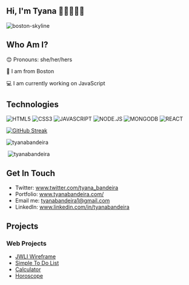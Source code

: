 ## Hi, I'm Tyana 👋🏽👩🏽‍💻


![boston-skyline](https://user-images.githubusercontent.com/113194307/196227295-de267d32-39c1-48aa-8c30-0826d67317e6.jpg)






## Who Am I?
😊 Pronouns: she/her/hers 

📍 I am from Boston

💻 I am currently working on JavaScript       

## Technologies 
![HTML5](https://img.shields.io/badge/HTML5-f06529?style=for-the-badge&logo=HTML5&logoColor=white)
![CSS3](https://img.shields.io/badge/CSS3-E31B5F?style=for-the-badge&logo=CSS3&logoColor=white)
![JAVASCRIPT](https://img.shields.io/badge/JAVASCRIPT-F0DB4F?style=for-the-badge&logo=JAVASCRIPT&logoColor=white)
![NODE.JS](https://img.shields.io/badge/NODE.JS-68A063?style=for-the-badge&logo=NODE.JS&logoColor=white)
![MONGODB](https://img.shields.io/badge/MONGODB-E8E7D5?style=for-the-badge&logo=MONGODB&logoColor=white)
![REACT](https://img.shields.io/badge/REACT-61DBFB?style=for-the-badge&logo=REACT&logoColor=white)

[![GitHub Streak](https://streak-stats.demolab.com/?user=tyanabandeira)](https://git.io/streak-stats)
<p><img  src="https://github-readme-stats.vercel.app/api/top-langs?username=tyanabandeira&show_icons=true&locale=en&layout=compact" alt="tyanabandeira" /></p>

<p>&nbsp;<img src="https://github-readme-stats.vercel.app/api?username=tyanabandeira&show_icons=true&locale=en" alt="tyanabandeira" /></p>

## Get In Touch
- Twitter: www.twitter.com/tyana_bandeira
- Portfolio: www.tyanabandeira.com/
- Email me: tyanabandeira1@gmail.com
- LinkedIn: www.linkedin.com/in/tyanabandeira

## Projects
### Web Projects
- [JWLI Wireframe](https://jwliwireframe.netlify.app/)
- [Simple To Do List](https://tosolistsimple.netlify.app/)
- [Calculator](https://calctime.netlify.app/)
- [Horoscope](https://horoscopeteller.netlify.app/)



